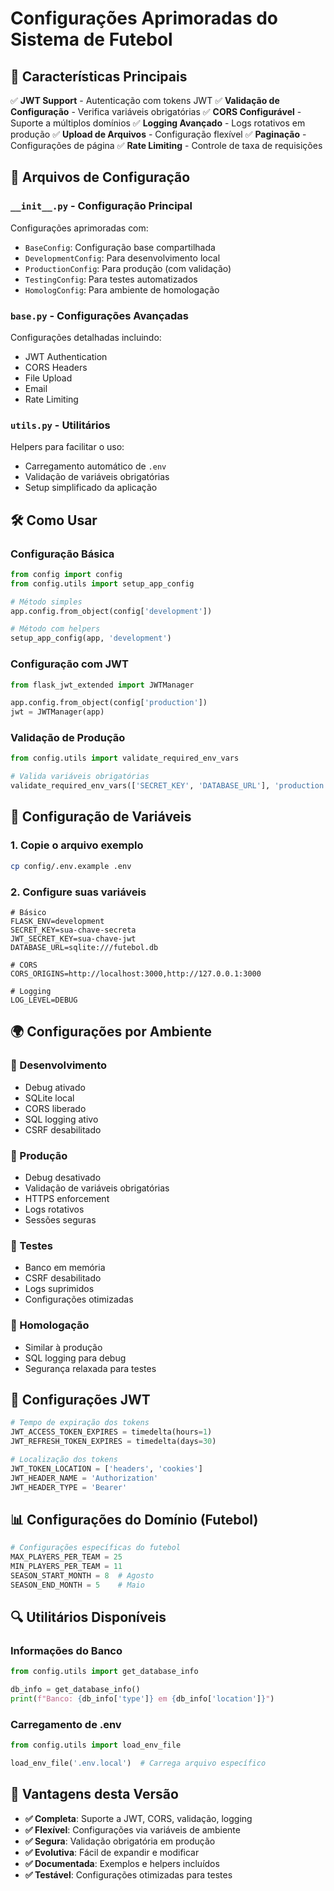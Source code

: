 # Configurações Aprimoradas do Sistema de Futebol

## 🚀 Características Principais

✅ **JWT Support** - Autenticação com tokens JWT
✅ **Validação de Configuração** - Verifica variáveis obrigatórias
✅ **CORS Configurável** - Suporte a múltiplos domínios
✅ **Logging Avançado** - Logs rotativos em produção
✅ **Upload de Arquivos** - Configuração flexível
✅ **Paginação** - Configurações de página
✅ **Rate Limiting** - Controle de taxa de requisições

## 📁 Arquivos de Configuração

### `__init__.py` - Configuração Principal
Configurações aprimoradas com:
- `BaseConfig`: Configuração base compartilhada
- `DevelopmentConfig`: Para desenvolvimento local
- `ProductionConfig`: Para produção (com validação)
- `TestingConfig`: Para testes automatizados
- `HomologConfig`: Para ambiente de homologação

### `base.py` - Configurações Avançadas
Configurações detalhadas incluindo:
- JWT Authentication
- CORS Headers
- File Upload
- Email
- Rate Limiting

### `utils.py` - Utilitários
Helpers para facilitar o uso:
- Carregamento automático de `.env`
- Validação de variáveis obrigatórias
- Setup simplificado da aplicação

## 🛠️ Como Usar

### Configuração Básica
```python
from config import config
from config.utils import setup_app_config

# Método simples
app.config.from_object(config['development'])

# Método com helpers
setup_app_config(app, 'development')
```

### Configuração com JWT
```python
from flask_jwt_extended import JWTManager

app.config.from_object(config['production'])
jwt = JWTManager(app)
```

### Validação de Produção
```python
from config.utils import validate_required_env_vars

# Valida variáveis obrigatórias
validate_required_env_vars(['SECRET_KEY', 'DATABASE_URL'], 'production')
```

## 🔧 Configuração de Variáveis

### 1. Copie o arquivo exemplo
```bash
cp config/.env.example .env
```

### 2. Configure suas variáveis
```env
# Básico
FLASK_ENV=development
SECRET_KEY=sua-chave-secreta
JWT_SECRET_KEY=sua-chave-jwt
DATABASE_URL=sqlite:///futebol.db

# CORS
CORS_ORIGINS=http://localhost:3000,http://127.0.0.1:3000

# Logging
LOG_LEVEL=DEBUG
```

## 🌍 Configurações por Ambiente

### 🔧 Desenvolvimento
- Debug ativado
- SQLite local
- CORS liberado
- SQL logging ativo
- CSRF desabilitado

### 🚀 Produção
- Debug desativado
- Validação de variáveis obrigatórias
- HTTPS enforcement
- Logs rotativos
- Sessões seguras

### 🧪 Testes
- Banco em memória
- CSRF desabilitado
- Logs suprimidos
- Configurações otimizadas

### 🎯 Homologação
- Similar à produção
- SQL logging para debug
- Segurança relaxada para testes

## 🔐 Configurações JWT

```python
# Tempo de expiração dos tokens
JWT_ACCESS_TOKEN_EXPIRES = timedelta(hours=1)
JWT_REFRESH_TOKEN_EXPIRES = timedelta(days=30)

# Localização dos tokens
JWT_TOKEN_LOCATION = ['headers', 'cookies']
JWT_HEADER_NAME = 'Authorization'
JWT_HEADER_TYPE = 'Bearer'
```

## 📊 Configurações do Domínio (Futebol)

```python
# Configurações específicas do futebol
MAX_PLAYERS_PER_TEAM = 25
MIN_PLAYERS_PER_TEAM = 11
SEASON_START_MONTH = 8  # Agosto
SEASON_END_MONTH = 5    # Maio
```

## 🔍 Utilitários Disponíveis

### Informações do Banco
```python
from config.utils import get_database_info

db_info = get_database_info()
print(f"Banco: {db_info['type']} em {db_info['location']}")
```

### Carregamento de .env
```python
from config.utils import load_env_file

load_env_file('.env.local')  # Carrega arquivo específico
```

## 🎯 Vantagens desta Versão

- **✅ Completa**: Suporte a JWT, CORS, validação, logging
- **✅ Flexível**: Configurações via variáveis de ambiente
- **✅ Segura**: Validação obrigatória em produção
- **✅ Evolutiva**: Fácil de expandir e modificar
- **✅ Documentada**: Exemplos e helpers incluídos
- **✅ Testável**: Configurações otimizadas para testes